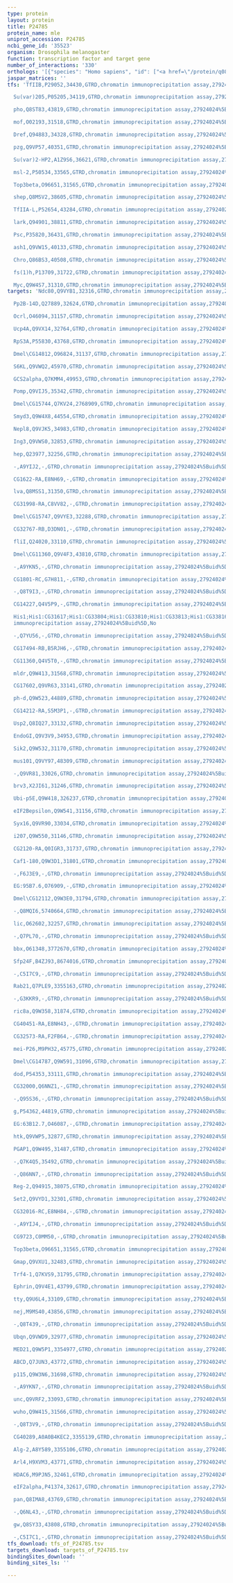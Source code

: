 ```yaml
---
type: protein
layout: protein
title: P24785
protein_name: mle
uniprot_accession: P24785
ncbi_gene_id: '35523'
organism: Drosophila melanogaster
function: transcription factor and target gene
number_of_interactions: '330'
orthologs: '[{"species": "Homo sapiens", "id": ["<a href=\"/protein/q08211\">Q08211</a>"]}, {"species": "Danio rerio", "id": ["<a href=\"/protein/b0s6z1\">B0S6Z1</a>"]}, {"species": "Mus musculus", "id": ["<a href=\"/protein/a0a087wpl5\">A0A087WPL5</a>"]}, {"species": "Rattus norvegicus", "id": ["<a href=\"/protein/d4a9d6\">D4A9D6</a>"]}, {"species": "Caenorhabditis elegans", "id": ["<a href=\"/protein/q22307\">Q22307</a>"]}]'
jaspar_matrices: ''
tfs: 'TfIIB,P29052,34430,GTRD,chromatin immunoprecipitation assay,27924024%5Buid%5D,No

  Su(var)205,P05205,34119,GTRD,chromatin immunoprecipitation assay,27924024%5Buid%5D,No

  pho,Q8ST83,43819,GTRD,chromatin immunoprecipitation assay,27924024%5Buid%5D,No

  mof,O02193,31518,GTRD,chromatin immunoprecipitation assay,27924024%5Buid%5D,No

  Dref,Q94883,34328,GTRD,chromatin immunoprecipitation assay,27924024%5Buid%5D,No

  pzg,Q9VP57,40351,GTRD,chromatin immunoprecipitation assay,27924024%5Buid%5D,No

  Su(var)2-HP2,A1Z9S6,36621,GTRD,chromatin immunoprecipitation assay,27924024%5Buid%5D,No

  msl-2,P50534,33565,GTRD,chromatin immunoprecipitation assay,27924024%5Buid%5D,No

  Top3beta,O96651,31565,GTRD,chromatin immunoprecipitation assay,27924024%5Buid%5D,No

  shep,Q8MSV2,38605,GTRD,chromatin immunoprecipitation assay,27924024%5Buid%5D,No

  TfIIA-L,P52654,43284,GTRD,chromatin immunoprecipitation assay,27924024%5Buid%5D,No

  lark,Q94901,38811,GTRD,chromatin immunoprecipitation assay,27924024%5Buid%5D,No

  Psc,P35820,36431,GTRD,chromatin immunoprecipitation assay,27924024%5Buid%5D,No

  ash1,Q9VW15,40133,GTRD,chromatin immunoprecipitation assay,27924024%5Buid%5D,No

  Chro,Q86BS3,40508,GTRD,chromatin immunoprecipitation assay,27924024%5Buid%5D,No

  fs(1)h,P13709,31722,GTRD,chromatin immunoprecipitation assay,27924024%5Buid%5D,No

  Myc,Q9W4S7,31310,GTRD,chromatin immunoprecipitation assay,27924024%5Buid%5D,No'
targets: 'Ndc80,Q9VYB1,32316,GTRD,chromatin immunoprecipitation assay,27924024%5Buid%5D,No

  Pp2B-14D,Q27889,32624,GTRD,chromatin immunoprecipitation assay,27924024%5Buid%5D,No

  Ocrl,O46094,31157,GTRD,chromatin immunoprecipitation assay,27924024%5Buid%5D,No

  Ucp4A,Q9VX14,32764,GTRD,chromatin immunoprecipitation assay,27924024%5Buid%5D,No

  RpS3A,P55830,43768,GTRD,chromatin immunoprecipitation assay,27924024%5Buid%5D,No

  Dmel\CG14812,O96824,31137,GTRD,chromatin immunoprecipitation assay,27924024%5Buid%5D,No

  S6KL,Q9VWQ2,45970,GTRD,chromatin immunoprecipitation assay,27924024%5Buid%5D,No

  GCS2alpha,Q7KMM4,49953,GTRD,chromatin immunoprecipitation assay,27924024%5Buid%5D,No

  Pomp,Q9VIJ5,35342,GTRD,chromatin immunoprecipitation assay,27924024%5Buid%5D,No

  Dmel\CG15744,Q7KV24,2768909,GTRD,chromatin immunoprecipitation assay,27924024%5Buid%5D,No

  Smyd3,Q9W4X8,44554,GTRD,chromatin immunoprecipitation assay,27924024%5Buid%5D,No

  Nepl8,Q9VJK5,34983,GTRD,chromatin immunoprecipitation assay,27924024%5Buid%5D,No

  Ing3,Q9VWS0,32853,GTRD,chromatin immunoprecipitation assay,27924024%5Buid%5D,No

  hep,Q23977,32256,GTRD,chromatin immunoprecipitation assay,27924024%5Buid%5D,No

  -,A9YIJ2,-,GTRD,chromatin immunoprecipitation assay,27924024%5Buid%5D,No

  CG1622-RA,E8NH69,-,GTRD,chromatin immunoprecipitation assay,27924024%5Buid%5D,No

  lva,Q8MSS1,31350,GTRD,chromatin immunoprecipitation assay,27924024%5Buid%5D,No

  CG31998-RA,C8VV82,-,GTRD,chromatin immunoprecipitation assay,27924024%5Buid%5D,No

  Dmel\CG15747,Q9VYE3,32288,GTRD,chromatin immunoprecipitation assay,27924024%5Buid%5D,No

  CG32767-RB,D3DN01,-,GTRD,chromatin immunoprecipitation assay,27924024%5Buid%5D,No

  fliI,Q24020,33110,GTRD,chromatin immunoprecipitation assay,27924024%5Buid%5D,No

  Dmel\CG11360,Q9V4F3,43810,GTRD,chromatin immunoprecipitation assay,27924024%5Buid%5D,No

  -,A9YKN5,-,GTRD,chromatin immunoprecipitation assay,27924024%5Buid%5D,No

  CG1801-RC,G7H811,-,GTRD,chromatin immunoprecipitation assay,27924024%5Buid%5D,No

  -,Q8T9I3,-,GTRD,chromatin immunoprecipitation assay,27924024%5Buid%5D,No

  CG14227,Q4V5P9,-,GTRD,chromatin immunoprecipitation assay,27924024%5Buid%5D,No

  His1;His1:CG31617;His1:CG33804;His1:CG33810;His1:CG33813;His1:CG33816;His1:CG33819;His1:CG33822;His1:CG33825;His1:CG33828;His1:CG33831;His1:CG33837;His1:CG33840;His1:CG33843;His1:CG33846;His1:CG33849;His1:CG33852;His1:CG33864,P02255,318854;3771803;3771816;3771818;3771838;3771879;3771910;3771912;3771981;3772004;3772075;3772077;3772225;3772409;3772665;3772702;3772715,GTRD,chromatin
  immunoprecipitation assay,27924024%5Buid%5D,No

  -,Q7YU56,-,GTRD,chromatin immunoprecipitation assay,27924024%5Buid%5D,No

  CG17494-RB,B5RJH6,-,GTRD,chromatin immunoprecipitation assay,27924024%5Buid%5D,No

  CG11360,Q4V5T0,-,GTRD,chromatin immunoprecipitation assay,27924024%5Buid%5D,No

  mldr,Q9W413,31568,GTRD,chromatin immunoprecipitation assay,27924024%5Buid%5D,No

  CG17602,Q9VR63,33141,GTRD,chromatin immunoprecipitation assay,27924024%5Buid%5D,No

  ph-d,Q9W523,44889,GTRD,chromatin immunoprecipitation assay,27924024%5Buid%5D,No

  CG14212-RA,S5M3P1,-,GTRD,chromatin immunoprecipitation assay,27924024%5Buid%5D,No

  Usp2,Q8IQ27,33132,GTRD,chromatin immunoprecipitation assay,27924024%5Buid%5D,No

  EndoGI,Q9V3V9,34953,GTRD,chromatin immunoprecipitation assay,27924024%5Buid%5D,No

  Sik2,Q9W532,31170,GTRD,chromatin immunoprecipitation assay,27924024%5Buid%5D,No

  mus101,Q9VY97,48309,GTRD,chromatin immunoprecipitation assay,27924024%5Buid%5D,No

  -,Q9VR81,33026,GTRD,chromatin immunoprecipitation assay,27924024%5Buid%5D,No

  brv3,X2JI61,31246,GTRD,chromatin immunoprecipitation assay,27924024%5Buid%5D,No

  Ubi-p5E,Q9W418,326237,GTRD,chromatin immunoprecipitation assay,27924024%5Buid%5D,No

  eIF2Bepsilon,Q9W541,31156,GTRD,chromatin immunoprecipitation assay,27924024%5Buid%5D,No

  Syx16,Q9VR90,33034,GTRD,chromatin immunoprecipitation assay,27924024%5Buid%5D,No

  i207,Q9W550,31146,GTRD,chromatin immunoprecipitation assay,27924024%5Buid%5D,No

  CG2120-RA,Q0IGR3,31737,GTRD,chromatin immunoprecipitation assay,27924024%5Buid%5D,No

  Caf1-180,Q9W3D1,31801,GTRD,chromatin immunoprecipitation assay,27924024%5Buid%5D,No

  -,F6J3E9,-,GTRD,chromatin immunoprecipitation assay,27924024%5Buid%5D,No

  EG:95B7.6,O76909,-,GTRD,chromatin immunoprecipitation assay,27924024%5Buid%5D,No

  Dmel\CG12112,Q9W3E0,31794,GTRD,chromatin immunoprecipitation assay,27924024%5Buid%5D,No

  -,Q8MQI6,5740664,GTRD,chromatin immunoprecipitation assay,27924024%5Buid%5D,No

  lic,O62602,32257,GTRD,chromatin immunoprecipitation assay,27924024%5Buid%5D,No

  -,Q7PL70,-,GTRD,chromatin immunoprecipitation assay,27924024%5Buid%5D,No

  bbx,O61348,3772670,GTRD,chromatin immunoprecipitation assay,27924024%5Buid%5D,No

  Sfp24F,B4ZJ93,8674016,GTRD,chromatin immunoprecipitation assay,27924024%5Buid%5D,No

  -,C5I7C9,-,GTRD,chromatin immunoprecipitation assay,27924024%5Buid%5D,No

  Rab21,Q7PLE9,3355163,GTRD,chromatin immunoprecipitation assay,27924024%5Buid%5D,No

  -,G3KKR9,-,GTRD,chromatin immunoprecipitation assay,27924024%5Buid%5D,No

  ric8a,Q9W358,31874,GTRD,chromatin immunoprecipitation assay,27924024%5Buid%5D,No

  CG40451-RA,E8NH43,-,GTRD,chromatin immunoprecipitation assay,27924024%5Buid%5D,No

  CG32573-RA,F2FB64,-,GTRD,chromatin immunoprecipitation assay,27924024%5Buid%5D,No

  mei-P26,M9PH32,45775,GTRD,chromatin immunoprecipitation assay,27924024%5Buid%5D,No

  Dmel\CG14787,Q9W591,31096,GTRD,chromatin immunoprecipitation assay,27924024%5Buid%5D,No

  dod,P54353,33111,GTRD,chromatin immunoprecipitation assay,27924024%5Buid%5D,No

  CG32000,Q6NNZ1,-,GTRD,chromatin immunoprecipitation assay,27924024%5Buid%5D,No

  -,Q95S36,-,GTRD,chromatin immunoprecipitation assay,27924024%5Buid%5D,No

  g,P54362,44819,GTRD,chromatin immunoprecipitation assay,27924024%5Buid%5D,No

  EG:63B12.7,O46087,-,GTRD,chromatin immunoprecipitation assay,27924024%5Buid%5D,No

  htk,Q9VWP5,32877,GTRD,chromatin immunoprecipitation assay,27924024%5Buid%5D,No

  PGAP1,Q9W495,31487,GTRD,chromatin immunoprecipitation assay,27924024%5Buid%5D,No

  -,Q7K4Q5,35492,GTRD,chromatin immunoprecipitation assay,27924024%5Buid%5D,No

  -,Q86NN7,-,GTRD,chromatin immunoprecipitation assay,27924024%5Buid%5D,No

  Reg-2,Q94915,38075,GTRD,chromatin immunoprecipitation assay,27924024%5Buid%5D,No

  Set2,Q9VYD1,32301,GTRD,chromatin immunoprecipitation assay,27924024%5Buid%5D,No

  CG32016-RC,E8NH84,-,GTRD,chromatin immunoprecipitation assay,27924024%5Buid%5D,No

  -,A9YIJ4,-,GTRD,chromatin immunoprecipitation assay,27924024%5Buid%5D,No

  CG9723,C0MM50,-,GTRD,chromatin immunoprecipitation assay,27924024%5Buid%5D,No

  Top3beta,O96651,31565,GTRD,chromatin immunoprecipitation assay,27924024%5Buid%5D,No

  Gmap,Q9VXU1,32483,GTRD,chromatin immunoprecipitation assay,27924024%5Buid%5D,No

  Trf4-1,Q7KVS9,31795,GTRD,chromatin immunoprecipitation assay,27924024%5Buid%5D,No

  Ephrin,Q9V4E1,43799,GTRD,chromatin immunoprecipitation assay,27924024%5Buid%5D,No

  tty,Q9U6L4,33109,GTRD,chromatin immunoprecipitation assay,27924024%5Buid%5D,No

  nej,M9MS40,43856,GTRD,chromatin immunoprecipitation assay,27924024%5Buid%5D,No

  -,Q8T439,-,GTRD,chromatin immunoprecipitation assay,27924024%5Buid%5D,No

  Ubqn,Q9VWD9,32977,GTRD,chromatin immunoprecipitation assay,27924024%5Buid%5D,No

  MED21,Q9W5P1,3354977,GTRD,chromatin immunoprecipitation assay,27924024%5Buid%5D,No

  ABCD,Q7JUN3,43772,GTRD,chromatin immunoprecipitation assay,27924024%5Buid%5D,No

  p115,Q9W3N6,31698,GTRD,chromatin immunoprecipitation assay,27924024%5Buid%5D,No

  -,A9YKN7,-,GTRD,chromatin immunoprecipitation assay,27924024%5Buid%5D,No

  unc,Q9VRF2,33093,GTRD,chromatin immunoprecipitation assay,27924024%5Buid%5D,No

  wuho,Q9W415,31566,GTRD,chromatin immunoprecipitation assay,27924024%5Buid%5D,No

  -,Q8T3V9,-,GTRD,chromatin immunoprecipitation assay,27924024%5Buid%5D,No

  CG40289,A0A0B4KEC2,3355139,GTRD,chromatin immunoprecipitation assay,27924024%5Buid%5D,No

  Alg-2,A8Y589,3355106,GTRD,chromatin immunoprecipitation assay,27924024%5Buid%5D,No

  Arl4,H9XVM3,43771,GTRD,chromatin immunoprecipitation assay,27924024%5Buid%5D,No

  HDAC6,M9PJN5,32461,GTRD,chromatin immunoprecipitation assay,27924024%5Buid%5D,No

  eIF2alpha,P41374,32617,GTRD,chromatin immunoprecipitation assay,27924024%5Buid%5D,No

  pan,Q8IMA8,43769,GTRD,chromatin immunoprecipitation assay,27924024%5Buid%5D,No

  -,Q6NL43,-,GTRD,chromatin immunoprecipitation assay,27924024%5Buid%5D,No

  gw,Q8SY33,43808,GTRD,chromatin immunoprecipitation assay,27924024%5Buid%5D,No

  -,C5I7C1,-,GTRD,chromatin immunoprecipitation assay,27924024%5Buid%5D,No'
tfs_download: tfs_of_P24785.tsv
targets_download: targets_of_P24785.tsv
bindingSites_download: ''
binding_sites_ls: ''

---
```

